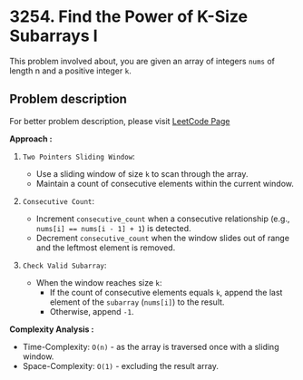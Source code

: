 # 3254. Find the Power of K-Size Subarrays I

This problem involved about, you are given an array of integers `nums` of length n and a positive integer `k`.

## Problem description

For better problem description, please visit [LeetCode Page](https://leetcode.com/problems/find-the-power-of-k-size-subarrays-i/description/)

**Approach :**<br/>

1. `Two Pointers Sliding Window`:

    - Use a sliding window of size `k` to scan through the array.
    - Maintain a count of consecutive elements within the current window.

2. `Consecutive Count`:

    - Increment `consecutive_count` when a consecutive relationship (e.g., `nums[i] == nums[i - 1] + 1`) is detected.
    - Decrement `consecutive_count` when the window slides out of range and the leftmost element is removed.

3. `Check Valid Subarray`:
    - When the window reaches size `k`:
        - If the count of consecutive elements equals `k`, append the last element of the `subarray` (`nums[i]`) to the result.
        - Otherwise, append `-1`.

**Complexity Analysis :**<br/>

-   Time-Complexity: `O(n)` - as the array is traversed once with a sliding window.
-   Space-Complexity: `O(1)` - excluding the result array.
